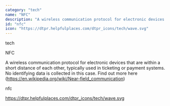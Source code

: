 ```yaml
---
category: "tech"
name: "NFC"
description: "A wireless communication protocol for electronic devices that are within a short distance of each other, typically used in ticketing or payment systems. No identifying data is collected in this case. Find out more here (https://en.wikipedia.org/wiki/Near-field_communication)"
id: "nfc"
icon: "https://dtpr.helpfulplaces.com/dtpr_icons/tech/wave.svg"
---
```

tech

NFC

A wireless communication protocol for electronic devices that are within a short distance of each other, typically used in ticketing or payment systems. No identifying data is collected in this case. Find out more here (https://en.wikipedia.org/wiki/Near-field_communication)

nfc

https://dtpr.helpfulplaces.com/dtpr_icons/tech/wave.svg
